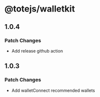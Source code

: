 # @totejs/walletkit

## 1.0.4

### Patch Changes

- Add release github action

## 1.0.3

### Patch Changes

- Add walletConnect recommended wallets
